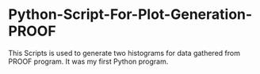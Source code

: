# Python-Script-For-Plot-Generation-PROOF
This Scripts is used to generate two histograms for data gathered from PROOF program. It was my first Python program.
